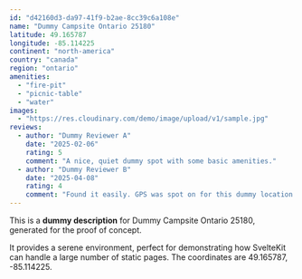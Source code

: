 ```yaml
---
id: "d42160d3-da97-41f9-b2ae-8cc39c6a108e"
name: "Dummy Campsite Ontario 25180"
latitude: 49.165787
longitude: -85.114225
continent: "north-america"
country: "canada"
region: "ontario"
amenities:
  - "fire-pit"
  - "picnic-table"
  - "water"
images:
  - "https://res.cloudinary.com/demo/image/upload/v1/sample.jpg"
reviews:
  - author: "Dummy Reviewer A"
    date: "2025-02-06"
    rating: 5
    comment: "A nice, quiet dummy spot with some basic amenities."
  - author: "Dummy Reviewer B"
    date: "2025-04-08"
    rating: 4
    comment: "Found it easily. GPS was spot on for this dummy location."
---
```


This is a **dummy description** for Dummy Campsite Ontario 25180, generated for the proof of concept.

It provides a serene environment, perfect for demonstrating how SvelteKit can handle a large number of static pages. The coordinates are 49.165787, -85.114225.
